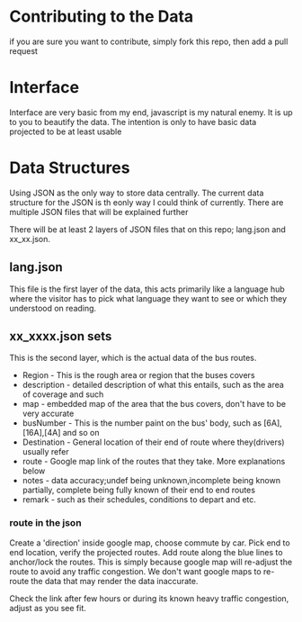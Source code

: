 # Contributing to the Data
if you are sure you want to contribute, simply fork this repo, then add a pull request

# Interface
Interface are very basic from my end, javascript is my natural enemy. It is up to you to beautify the data. The intention is only to have basic data projected to be at least usable

# Data Structures
Using JSON as the only way to store data centrally. The current data structure for the JSON is th eonly way I could think of currently. There are multiple JSON files that will be explained further

There will be at least 2 layers of JSON files that on this repo; lang.json and xx_xx.json. 

## lang.json
This file is the first layer of the data, this acts primarily like a language hub where the visitor has to pick what language they want to see or which they understood on reading.

## xx_xxxx.json sets
This is the second layer, which is the actual data of the bus routes.

- Region - This is the rough area or region that the buses covers
- description - detailed description of what this entails, such as the area of coverage and such
- map - embedded map of the area that the bus covers, don't have to be very accurate
- busNumber - This is the number paint on the bus' body, such as [6A],[16A],[4A] and so on
- Destination - General location of their end of route where they(drivers) usually refer
- route - Google map link of the routes that they take. More explanations below
- notes - data accuracy;undef being unknown,incomplete being known partially, complete being fully known of their end to end routes
- remark - such as their schedules, conditions to depart and etc.

### route in the json
Create a 'direction' inside google map, choose commute by car. Pick end to end location, verify the projected routes. Add route along the blue lines to anchor/lock the routes. This is simply because google map will re-adjust the route to avoid any traffic congestion. We don't want google maps to re-route the data that may render the data inaccurate. 

Check the link after few hours or during its known heavy traffic congestion, adjust as you see fit.